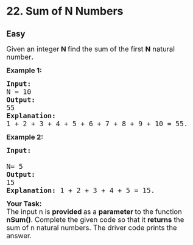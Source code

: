 # 22. Sum of N Numbers
## Easy
<div class="problem-statement">
                <p></p><p><span style="font-size:18px">Given an integer<strong>&nbsp;N&nbsp;</strong>find&nbsp;the sum of the first <strong>N</strong>&nbsp;natural number<strong>.</strong></span></p>

<p><span style="font-size:18px"><strong>Example 1:</strong></span> <span style="font-size:18px"><strong> </strong></span></p>

<pre><span style="font-size:18px"><strong>Input:</strong>
N = 10
<strong>Output: </strong>
55<strong>
</strong><strong>Explanation:</strong>
1 + 2 + 3 + 4 + 5 + 6 + 7 + 8 + 9 + 10 = 55.</span>
</pre>

<p><span style="font-size:18px"><strong>Example 2: </strong></span></p>

<pre><span style="font-size:18px"><strong>Input:</strong>

N= 5
<strong>Output: </strong>
15
<strong>Explanation:</strong> 1 + 2 + 3 + 4 + 5 = 15.</span></pre>

<p><span style="font-size:18px"><strong>Your Task:</strong><br>
The input n is&nbsp;<strong>provided&nbsp;</strong>as a&nbsp;<strong>parameter&nbsp;</strong>to the function <strong>nSum()</strong>. Complete the given code so that it <strong>returns</strong> the sum of n natural numbers. The driver code prints the answer.</span></p>
 <p></p>
            </div>